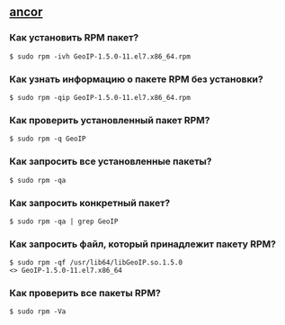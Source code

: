 ## [ancor](https://wiki.merionet.ru/servernye-resheniya/30/rpm-ustanovka-i-ispolzovanie-v-linux/)

### Как установить RPM пакет?

    $ sudo rpm -ivh GeoIP-1.5.0-11.el7.x86_64.rpm

### Как узнать информацию о пакете RPM без установки?

    $ sudo rpm -qip GeoIP-1.5.0-11.el7.x86_64.rpm

### Как проверить установленный пакет RPM?

    $ sudo rpm -q GeoIP

### Как запросить все установленные пакеты?

    $ sudo rpm -qa

### Как запросить конкретный пакет?

    $ sudo rpm -qa | grep GeoIP

### Как запросить файл, который принадлежит пакету RPM?

    $ sudo rpm -qf /usr/lib64/libGeoIP.so.1.5.0
    <> GeoIP-1.5.0-11.el7.x86_64

### Как проверить все пакеты RPM?

    $ sudo rpm -Va
